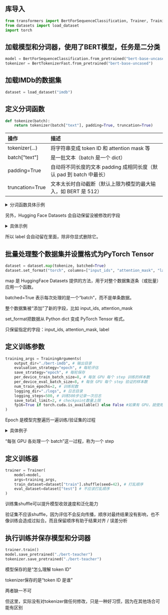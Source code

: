 ## 库导入

```python
from transformers import BertForSequenceClassification, Trainer, TrainingArguments, BertTokenizerFast
from datasets import load_dataset
import torch
```

## 加载模型和分词器，使用了BERT模型，任务是二分类

```python
model = BertForSequenceClassification.from_pretrained("bert-base-uncased", num_labels=2)
tokenizer = BertTokenizerFast.from_pretrained("bert-base-uncased")
```

## 加载IMDb的数据集

```python
dataset = load_dataset("imdb")
```

## 定义分词函数

```python
def tokenize(batch):
    return tokenizer(batch["text"], padding=True, truncation=True)
```

|操作 | 描述|
| :--- | :--- |
|tokenizer(...) | 将字符串变成 token ID 和 attention mask 等|
|batch["text"] | 是一批文本（batch 是一个 dict）|
|padding=True | 自动将不同长度的文本 padding 成相同长度（默认 pad 到 batch 中最长）|
|truncation=True | 文本太长时自动截断（默认上限为模型的最大输入，如 BERT 是 512）|

<details>
<summary>分词函数具体示例</summary>

```python
tokenizer("this is a test.")
```

Token | ID | Attension mask
:--- | :--- | :---
[CLS] | 101 | 1
this | 2023 | 1
is | 2003 | 1
a | 1037 | 1
test | 3231 | 1
. | 1012 | 1
[SEP] | 102 | 1

</details>

另外，Hugging Face Datasets 会自动保留没被修改的字段

<details>
<summary>具体示例</summary>

假设我们有这样的样本：

```json
{
  "text": "This movie sucks.",
  "label": 0
}
```

分词函数处理完会返回：

```json
{
  "input_ids": [...],
  "attention_mask": [...]
}
```

而最终样本会合并成：

```json
{
  "text": "This movie sucks.",
  "label": 0,
  "input_ids": [...],
  "attention_mask": [...]
}
```

</details>

所以 label 会自动留在里面，除非你显式删除它。

## 批量处理整个数据集并设置格式为PyTorch Tensor

```python
dataset = dataset.map(tokenize, batched=True)
dataset.set_format("torch", columns=["input_ids", "attention_mask", "label"])
```

map 是 HuggingFace Datasets 提供的方法，用于对整个数据集逐条（或批量）应用一个函数。

batched=True 表示每次处理的是一个“batch”，而不是单条数据。

整个数据集被“添加”了新的字段，比如 input_ids, attention_mask

set_format把数据从 Python dict 变成 PyTorch Tensor 格式。

只保留指定的字段：input_ids, attention_mask, label

## 定义训练参数

```python
training_args = TrainingArguments(
    output_dir="./bert-imdb", # 输出目录
    evaluation_strategy="epoch", # 每轮评估
    save_strategy="epoch", # 每轮保存
    per_device_train_batch_size=8, # 每张 GPU 每个 step 训练的样本数
    per_device_eval_batch_size=8, # 每张 GPU 每个 step 验证的样本数
    num_train_epochs=2, # 训练轮数
    logging_dir="./logs", # 日志目录
    logging_steps=500, # 训练500步记录一次日志
    save_total_limit=2, # checkpoint数量上限
    fp16=True if torch.cuda.is_available() else False #如果有 GPU，就使用混合精度训练（FP16）
)
```

Epoch 是模型完整遍历一遍训练/验证集的过程

<details>
<summary>具体例子</summary>

假设训练数据有 2,000 条样本，batch size 是 8：

一次训练会处理：2000 / 8 = 250 个 batch（也叫 step）

当模型完成这 250 个 step，就叫做 1 个 epoch（轮）

</details>

“每张 GPU 各处理一个 batch”这一过程，称为一个 step

## 定义训练器

```python
trainer = Trainer(
    model=model,
    args=training_args,
    train_dataset=dataset["train"].shuffle(seed=42), # 打乱顺序
    eval_dataset=dataset["test"] # 不应该打乱顺序
)
```

训练集shuffle可以提升模型收敛速度和泛化能力

验证集不应该shuffle，因为评估不会反向传播，顺序对最终结果没有影响，也不像训练会造成过拟合。而且保留顺序有助于结果对齐 / 误差分析

## 执行训练并保存模型和分词器

```python
trainer.train()
model.save_pretrained("./bert-teacher")
tokenizer.save_pretrained("./bert-teacher")
```

模型保存的是“怎么理解 token ID”

tokenizer保存的是“token ID 是谁”

两者缺一不可

但这里，实际没有对tokenizer做任何修改，只是一种好习惯，因为在其他场合可能有区别